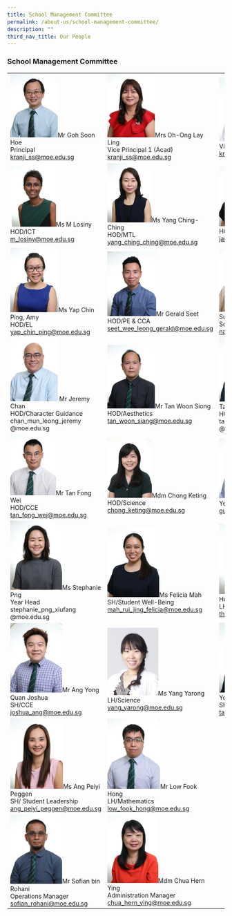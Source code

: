 ```yaml
---
title: School Management Committee
permalink: /about-us/school-management-committee/
description: ""
third_nav_title: Our People
---
```

### School Management Committee


|  | | |
| -------- | -------- | -------- |
| <img src="/images/SMC/SMC%202023/mr%20goh%20soon%20hoe.jpg" style="width:52%">Mr Goh Soon Hoe<br>Principal<br>kranji_ss@moe.edu.sg 	| <img src="/images/SMC/SMC%202023/mrs%20oh-ong%20lay%20ling%20(1).jpg" style="width:45%">Mrs Oh-Ong Lay Ling<br>Vice Principal 1 (Acad)<br>kranji_ss@moe.edu.sg 	| <img src="/images/SMC/SMC%202023/mr%20koo%20tiannuo%20(2).jpg" style="width:50%">Mr Koo Tiannuo<br>Vice Principal 2 (Acad)<br>kranji_ss@moe.edu.sg 	|
| <img src="/images/SMC/SMC%202023/ms%20m%20losiny.jpg" style="width:50%">Ms M Losiny<br>HOD/ICT<br>m_losiny@moe.edu.sg 	| <img src="/images/SMC/SMC%202023/ms%20yang%20ching-ching.jpg" style="width:42%">Ms Yang Ching-Ching<br>HOD/MTL<br>yang_ching_ching@moe.edu.sg 	| <img src="/images/SMC/SMC%202023/ms%20jenny%20yap.jpg" style="width:47%">Ms Yap Janny<br>HOD/Math<br>janny_yap@moe.edu.sg 	|
| <img src="/images/SMC/SMC%202023/ms%20yap%20chin%20ping%20amy.jpg" style="width:53%">Ms Yap Chin Ping, Amy<br>HOD/EL<br>yap_chin_ping@moe.edu.sg 	| <img src="/images/SMC/SMC%202023/mr%20seet%20wee%20leong%20gerald.jpg" style="width:46%">Mr Gerald Seet<br>HOD/PE &amp; CCA<br>seet_wee_leong_gerald@moe.edu.sg 	| <img src="/images/SMC/SMC%202023/ms%20natasha%20bte%20supa'at.jpg" style="width:50%">Ms Natasha Bte Supa'at<br>School Staff Developer<br>natasha_supaat@moe.edu.sg 	|
|  <img src="/images/SMC/SMC%202023/mr%20chan%20mun%20leong%20jeremy.jpg" style="width:52%"> Mr Jeremy Chan<br>HOD/Character Guidance<br>chan_mun_leong_jeremy<br>@moe.edu.sg 	| <img src="/images/SMC/SMC%202023/mr%20tan%20woon%20siong.jpg" style="width:45%">Mr Tan Woon Siong<br>HOD/Aesthetics<br>tan_woon_siang@moe.edu.sg 	| <img src="/images/SMC/SMC%202023/mr%20tan%20chee%20wee%20%20desmond.jpg" style="width:50%">Mr Desmond Tan<br>HOD/Humanities<br>tan_chee_wee_desmond<br>@moe.edu.sg 	| 
| <img src="/images/SMC/SMC%202023/mr%20tan%20fong%20wei.jpg" style="width:50%">Mr Tan Fong Wei<br>HOD/CCE<br>tan_fong_wei@moe.edu.sg 	| <img src="/images/SMC/SMC%202023/ms%20chong%20keting.jpg" style="width:42%">Mdm Chong Keting<br>HOD/Science<br>chong_keting@moe.edu.sg 	| <img src="/images/SMC/SMC%202023/mr%20guay%20hansen.jpg" style="width:47%">Mr Guay Hansen<br>Year Head (Upper Sec)<br>guay_hansen@moe.edu.sg 	| 
| <img src="/images/SMC/SMC%202023/miss%20stephanie%20png%20xiufang.jpg" style="width:57%">Ms Stephanie Png<br> Year Head<br>stephanie_png_xiufang<br>@moe.edu.sg 	|  <img src="/images/SMC/SMC%202023/miss%20mah%20rui%20jing%20felicia.jpg" style="width:49%">Ms Felicia Mah<br>SH/Student Well-Being<br>mah_rui_jing_felicia@moe.edu.sg | <img src="/images/SMC/SMC%202023/ms%20karen%20thia%20hui%20teen.jpg" style="width:55%">Ms Karen Thia Hui Teen<br>LH/Humanities<br>thia_hui_teen_karen@moe.edu.sg 
| <img src="/images/SMC/SMC%202023/mr%20ang%20yong%20quan%20joshua.jpg" style="width:57%">Mr Ang Yong Quan Joshua<br>SH/CCE<br>joshua_ang@moe.edu.sg 	|<img src="/images/SMC/20smcsmc.png" style="width:48%">Ms Yang Yarong<br>LH/Science<br>yang_yarong@moe.edu.sg 	| <img src="/images/SMC/SMC%202023/mr%20tang%20kim%20yong.jpg" style="width:55%">Mr Tang Kim Yong<br>SH/ICT<br>tang_kim_yong@moe.edu.sg 	|
| <img src="/images/SMC/SMC%202023/ms%20ang%20peiyi%20peggen.jpg" style="width:58%">Ms Ang Peiyi Peggen<br>SH/ Student Leadership<br>ang_peiyi_peggen@moe.edu.sg 	| <img src="/images/SMC/SMC%202023/mr%20low%20fook%20hong.jpg" style="width:50%">Mr Low Fook Hong<br>LH/Mathematics<br>low_fook_hong@moe.edu.sg 	|  	|  
<img src="/images/SMC/SMC%202023/mr%20sofian%20bin%20rohani.jpg" style="width:57%">Mr Sofian bin Rohani<br>Operations Manager<br>sofian_rohani@moe.edu.sg 	| <img src="/images/SMC/SMC%202023/mdm%20chua%20hern%20ying.jpg" style="width:48%">Mdm Chua Hern Ying<br>Administration Manager<br>chua_hern_ying@moe.edu.sg 	|